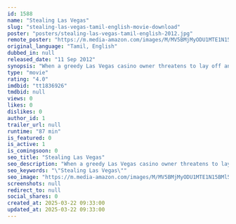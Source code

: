 ```yaml
---
id: 1588
name: "Stealing Las Vegas"
slug: "stealing-las-vegas-tamil-english-movie-download"
poster: "posters/stealing-las-vegas-tamil-english-2012.jpg"
remote_poster: "https://m.media-amazon.com/images/M/MV5BMjMyODU1MTE1N15BMl5BanBnXkFtZTcwOTE3OTk2Nw@@._V1_SX300.jpg"
original_language: "Tamil, English"
dubbed_in: null
released_date: "11 Sep 2012"
synopsis: "When a greedy Las Vegas casino owner threatens to lay off and take away pensions from his low-end staff of janitors, florists, and repairmen, they are forced to take matters into their own hands to even the odds."
type: "movie"
rating: "4.0"
imdbid: "tt1836926"
tmdbid: null
views: 0
likes: 0
dislikes: 0
author_id: 1
trailer_url: null
runtime: "87 min"
is_featured: 0
is_active: 1
is_comingsoon: 0
seo_title: "Stealing Las Vegas"
seo_description: "When a greedy Las Vegas casino owner threatens to lay off and take away pensions from his low-end staff of janitors, florists, and repairmen, they are forced to take matters into their own hands to even the odds."
seo_keywords: "\"Stealing Las Vegas\""
seo_image: "https://m.media-amazon.com/images/M/MV5BMjMyODU1MTE1N15BMl5BanBnXkFtZTcwOTE3OTk2Nw@@._V1_SX300.jpg"
screenshots: null
redirect_to: null
social_shares: 0
created_at: 2025-03-22 09:33:00
updated_at: 2025-03-22 09:33:00
---
```


